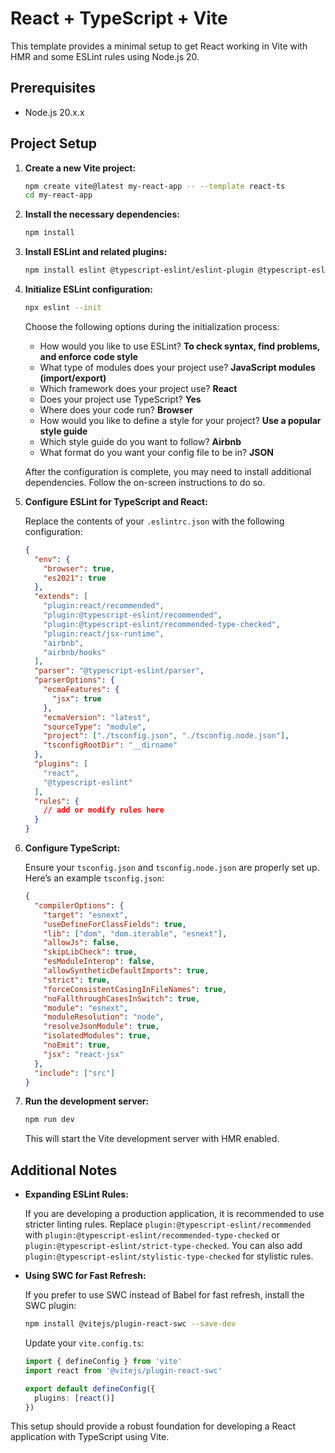 # React + TypeScript + Vite

This template provides a minimal setup to get React working in Vite with HMR and some ESLint rules using Node.js 20.

## Prerequisites

- Node.js 20.x.x

## Project Setup

1. **Create a new Vite project:**

    ```bash
    npm create vite@latest my-react-app -- --template react-ts
    cd my-react-app
    ```

2. **Install the necessary dependencies:**

    ```bash
    npm install
    ```

3. **Install ESLint and related plugins:**

    ```bash
    npm install eslint @typescript-eslint/eslint-plugin @typescript-eslint/parser eslint-plugin-react --save-dev
    ```

4. **Initialize ESLint configuration:**

    ```bash
    npx eslint --init
    ```

    Choose the following options during the initialization process:
    - How would you like to use ESLint? **To check syntax, find problems, and enforce code style**
    - What type of modules does your project use? **JavaScript modules (import/export)**
    - Which framework does your project use? **React**
    - Does your project use TypeScript? **Yes**
    - Where does your code run? **Browser**
    - How would you like to define a style for your project? **Use a popular style guide**
    - Which style guide do you want to follow? **Airbnb**
    - What format do you want your config file to be in? **JSON**

    After the configuration is complete, you may need to install additional dependencies. Follow the on-screen instructions to do so.

5. **Configure ESLint for TypeScript and React:**

    Replace the contents of your `.eslintrc.json` with the following configuration:

    ```json
    {
      "env": {
        "browser": true,
        "es2021": true
      },
      "extends": [
        "plugin:react/recommended",
        "plugin:@typescript-eslint/recommended",
        "plugin:@typescript-eslint/recommended-type-checked",
        "plugin:react/jsx-runtime",
        "airbnb",
        "airbnb/hooks"
      ],
      "parser": "@typescript-eslint/parser",
      "parserOptions": {
        "ecmaFeatures": {
          "jsx": true
        },
        "ecmaVersion": "latest",
        "sourceType": "module",
        "project": ["./tsconfig.json", "./tsconfig.node.json"],
        "tsconfigRootDir": "__dirname"
      },
      "plugins": [
        "react",
        "@typescript-eslint"
      ],
      "rules": {
        // add or modify rules here
      }
    }
    ```

6. **Configure TypeScript:**

    Ensure your `tsconfig.json` and `tsconfig.node.json` are properly set up. Here’s an example `tsconfig.json`:

    ```json
    {
      "compilerOptions": {
        "target": "esnext",
        "useDefineForClassFields": true,
        "lib": ["dom", "dom.iterable", "esnext"],
        "allowJs": false,
        "skipLibCheck": true,
        "esModuleInterop": false,
        "allowSyntheticDefaultImports": true,
        "strict": true,
        "forceConsistentCasingInFileNames": true,
        "noFallthroughCasesInSwitch": true,
        "module": "esnext",
        "moduleResolution": "node",
        "resolveJsonModule": true,
        "isolatedModules": true,
        "noEmit": true,
        "jsx": "react-jsx"
      },
      "include": ["src"]
    }
    ```

7. **Run the development server:**

    ```bash
    npm run dev
    ```

    This will start the Vite development server with HMR enabled.

## Additional Notes

- **Expanding ESLint Rules:**

    If you are developing a production application, it is recommended to use stricter linting rules. Replace `plugin:@typescript-eslint/recommended` with `plugin:@typescript-eslint/recommended-type-checked` or `plugin:@typescript-eslint/strict-type-checked`. You can also add `plugin:@typescript-eslint/stylistic-type-checked` for stylistic rules.

- **Using SWC for Fast Refresh:**

    If you prefer to use SWC instead of Babel for fast refresh, install the SWC plugin:

    ```bash
    npm install @vitejs/plugin-react-swc --save-dev
    ```

    Update your `vite.config.ts`:

    ```ts
    import { defineConfig } from 'vite'
    import react from '@vitejs/plugin-react-swc'

    export default defineConfig({
      plugins: [react()]
    })
    ```

This setup should provide a robust foundation for developing a React application with TypeScript using Vite.
